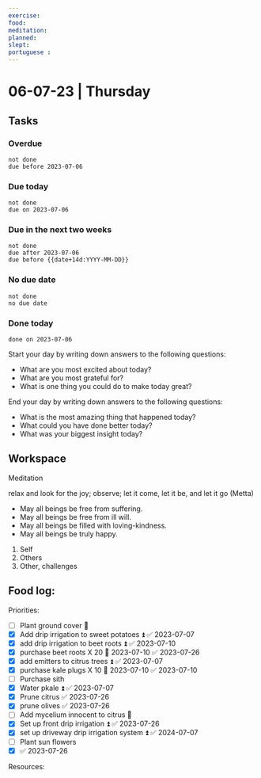 ```yaml
---
exercise: 
food:
meditation:
planned:
slept:
portuguese :
---
```


# 06-07-23 | Thursday

## Tasks
### Overdue
```tasks
not done
due before 2023-07-06
```

### Due today
```tasks
not done
due on 2023-07-06
```

### Due in the next two weeks
```tasks
not done
due after 2023-07-06
due before {{date+14d:YYYY-MM-DD}}
```

### No due date
```tasks
not done
no due date
```

### Done today
```tasks
done on 2023-07-06
```


Start your day by writing down answers to the following questions:

- What are you most excited about today? 
- What are you most grateful for? 
- What is one thing you could do to make today great?  

End your day by writing down answers to the following questions: 

- What is the most amazing thing that happened today? 
- What could you have done better today? 
- What was your biggest insight today?

## Workspace

Meditation 

relax and look for the joy; observe; let it come, let it be, and let it go
(Metta)
-   May all beings be free from suffering.
-   May all beings be free from ill will.
-   May all beings be filled with loving-kindness.
-   May all beings be truly happy.

1. Self
2. Others
3. Other, challenges

Food log:
- 

Priorities:
- [ ] Plant ground cover 🔼 
- [x] Add drip irrigation to sweet potatoes ⏫ ✅ 2023-07-07
- [x] add drip irrigation to beet roots ⏫ ✅ 2023-07-10
- [x] purchase beet roots X 20 📅 2023-07-10 ✅ 2023-07-26
- [x] add emitters to citrus trees ⏫ ✅ 2023-07-07
- [x] purchase kale plugs X 10 📅 2023-07-10 ✅ 2023-07-10
- [ ] Purchase sith 
- [x] Water pkale ⏫ ✅ 2023-07-07
- [x] Prune citrus ✅ 2023-07-26
- [x] prune olives ✅ 2023-07-26
- [ ] Add mycelium innocent to citrus 🔼 
- [x] Set up front drip irrigation ⏫ ✅ 2023-07-26
- [x] set up driveway drip irrigation system ⏫ ✅ 2024-07-07
- [ ] Plant sun flowers
- [x]  ✅ 2023-07-26

Resources:

